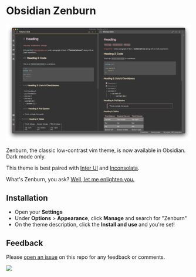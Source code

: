 # Obsidian Zenburn

![](screen.png)

Zenburn, the classic low-contrast vim theme, is now available in Obsidian. Dark mode only.

This theme is best paired with [Inter UI](https://rsms.me/inter/) and [Inconsolata](https://fonts.google.com/specimen/Inconsolata).

What's Zenburn, you ask? [Well, let me enlighten you.](https://github.com/jnurmine/Zenburn)

## Installation
- Open your **Settings**
- Under **Options** > **Appearance**, click **Manage** and search for "Zenburn"
- On the theme description, click the **Install and use** and you're set!

## Feedback
Please [open an issue](https://github.com/danyim/obsidian-zenburn/issues) on this repo for any feedback or comments.


<a href="https://www.buymeacoffee.com/danyim"><img src="https://img.buymeacoffee.com/button-api/?text=Buy me a coffee&emoji=&slug=danyim&button_colour=5F7FFF&font_colour=ffffff&font_family=Poppins&outline_colour=000000&coffee_colour=FFDD00"></a>